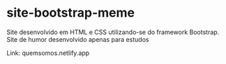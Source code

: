 # site-bootstrap-meme
Site desenvolvido em HTML e CSS utilizando-se do framework Bootstrap.
Site de humor desenvolvido apenas para estudos

Link: quemsomos.netlify.app
